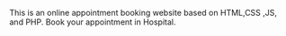 This is an online appointment booking website based on HTML,CSS ,JS, and PHP.
Book your appointment in Hospital.
